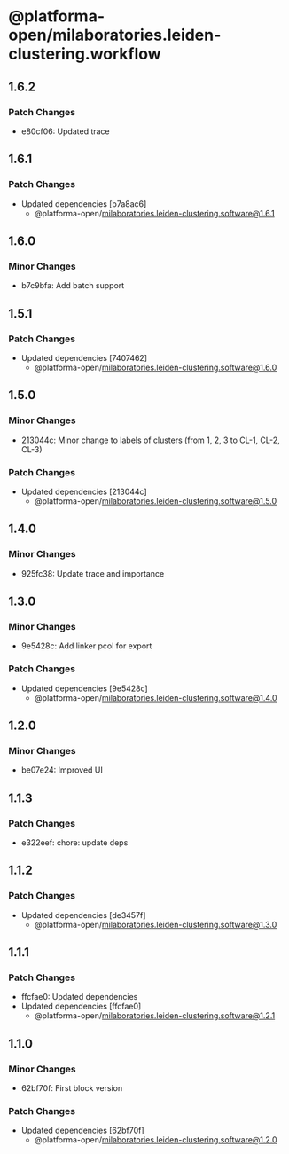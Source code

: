 # @platforma-open/milaboratories.leiden-clustering.workflow

## 1.6.2

### Patch Changes

- e80cf06: Updated trace

## 1.6.1

### Patch Changes

- Updated dependencies [b7a8ac6]
  - @platforma-open/milaboratories.leiden-clustering.software@1.6.1

## 1.6.0

### Minor Changes

- b7c9bfa: Add batch support

## 1.5.1

### Patch Changes

- Updated dependencies [7407462]
  - @platforma-open/milaboratories.leiden-clustering.software@1.6.0

## 1.5.0

### Minor Changes

- 213044c: Minor change to labels of clusters (from 1, 2, 3 to CL-1, CL-2, CL-3)

### Patch Changes

- Updated dependencies [213044c]
  - @platforma-open/milaboratories.leiden-clustering.software@1.5.0

## 1.4.0

### Minor Changes

- 925fc38: Update trace and importance

## 1.3.0

### Minor Changes

- 9e5428c: Add linker pcol for export

### Patch Changes

- Updated dependencies [9e5428c]
  - @platforma-open/milaboratories.leiden-clustering.software@1.4.0

## 1.2.0

### Minor Changes

- be07e24: Improved UI

## 1.1.3

### Patch Changes

- e322eef: chore: update deps

## 1.1.2

### Patch Changes

- Updated dependencies [de3457f]
  - @platforma-open/milaboratories.leiden-clustering.software@1.3.0

## 1.1.1

### Patch Changes

- ffcfae0: Updated dependencies
- Updated dependencies [ffcfae0]
  - @platforma-open/milaboratories.leiden-clustering.software@1.2.1

## 1.1.0

### Minor Changes

- 62bf70f: First block version

### Patch Changes

- Updated dependencies [62bf70f]
  - @platforma-open/milaboratories.leiden-clustering.software@1.2.0
